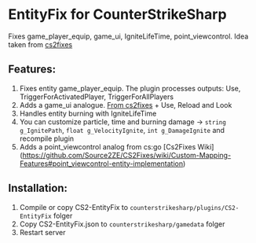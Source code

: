 # EntityFix for CounterStrikeSharp
Fixes game_player_equip, game_ui, IgniteLifeTime, point_viewcontrol. Idea taken from [cs2fixes](https://github.com/Source2ZE/CS2Fixes)

## Features:
1. Fixes entity game_player_equip. The plugin processes outputs: Use, TriggerForActivatedPlayer, TriggerForAllPlayers
2. Adds a game_ui analogue. [From cs2fixes](https://github.com/Source2ZE/CS2Fixes/pull/216) + Use, Reload and Look
3. Handles entity burning with IgniteLifeTime
4. You can customize particle, time and burning damage -> `string g_IgnitePath`, `float g_VelocityIgnite`, `int g_DamageIgnite` and recompile plugin
5. Adds a point_viewcontrol analog from cs:go [Cs2Fixes Wiki] (https://github.com/Source2ZE/CS2Fixes/wiki/Custom-Mapping-Features#point_viewcontrol-entity-implementation)

## Installation:
1. Compile or copy CS2-EntityFix to `counterstrikesharp/plugins/CS2-EntityFix` folger
2. Copy CS2-EntityFix.json to `counterstrikesharp/gamedata` folger
3. Restart server